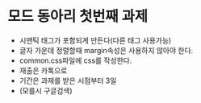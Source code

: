 # 모드 동아리 첫번째 과제
- 시맨틱 태그가 포함되게 만든다(다른 태그 사용가능) 
- 글자 가운데 정렬할때 margin속성은 사용하지 않아야 한다.
- common.css파일에 css를 작성한다.
- 재출은 카톡으로
- 기간은 과제를 받은 시점부터 3일 
- (모를시 구글검색)
